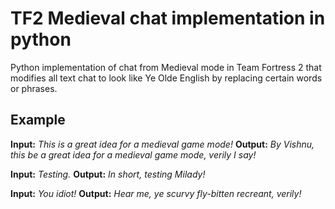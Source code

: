 # TF2 Medieval chat implementation in python

Python implementation of chat from Medieval mode in Team Fortress 2 that modifies all text chat to look like Ye Olde English by replacing certain words or phrases.

## Example
**Input:** _This is a great idea for a medieval game mode!_
**Output:** _By Vishnu, this be a great idea for a medieval game mode, verily I say!_

**Input:** _Testing._
**Output:** _In short, testing Milady!_

**Input:** _You idiot!_
**Output:** _Hear me, ye scurvy fly-bitten recreant, verily!_